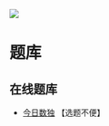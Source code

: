 ![](https://cn.sudoku.today/pic/04/paritysudoku/67547_277053.png)

# 题库

## 在线题库
- [今日数独](https://cn.sudoku.today/g-parity-lines-sudoku/) 【选题不便】